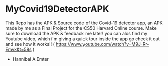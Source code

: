 # MyCovid19DetectorAPK
This Repo has the APK & Source code of the Covid-19 detector app, an APK made by me as a Final Project for the CS50 Harvard Online course.
Make sure to download the APK & feedback me later!
you can alos find my Youtube video, which i'm giving a quick tour inside the app go check it out and see how it works!! 
( https://www.youtube.com/watch?v=M9J-Rr-Emvk&t=58s )
- Hannibal A.Emter
